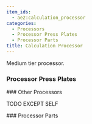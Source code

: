 ```yaml
---
item_ids:
  - ae2:calculation_processor
categories:
  - Processors
  - Processor Press Plates
  - Processor Parts
title: Calculation Processor
---
```


Medium tier processor.

<RecipeFor id="calculation_processor" />

### Processor Press Plates

<CategoryIndex category="Processor Press Plates" />
### Other Processors

TODO EXCEPT SELF

<CategoryIndex category="Processors" />
### Processor Parts

<CategoryIndex category="Processor Parts" />
